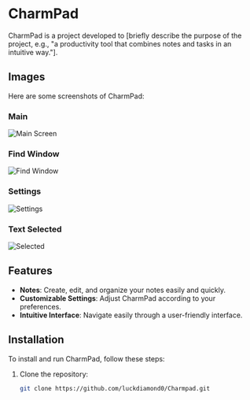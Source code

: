 # CharmPad

CharmPad is a project developed to [briefly describe the purpose of the project, e.g., "a productivity tool that combines notes and tasks in an intuitive way."].

## Images

Here are some screenshots of CharmPad:

### Main 
![Main Screen](https://i.ibb.co/BPm24VT/charmpad.png)

### Find Window
![Find Window](https://i.ibb.co/4PrwX2D/find.png)

### Settings
![Settings](https://i.ibb.co/Tq3DTJz/fontchanger.png)

### Text Selected
![Selected](https://i.ibb.co/7gpRBMT/select.png)

## Features

- **Notes**: Create, edit, and organize your notes easily and quickly.
- **Customizable Settings**: Adjust CharmPad according to your preferences.
- **Intuitive Interface**: Navigate easily through a user-friendly interface.

## Installation

To install and run CharmPad, follow these steps:

1. Clone the repository:
   ```bash
   git clone https://github.com/luckdiamond0/Charmpad.git
